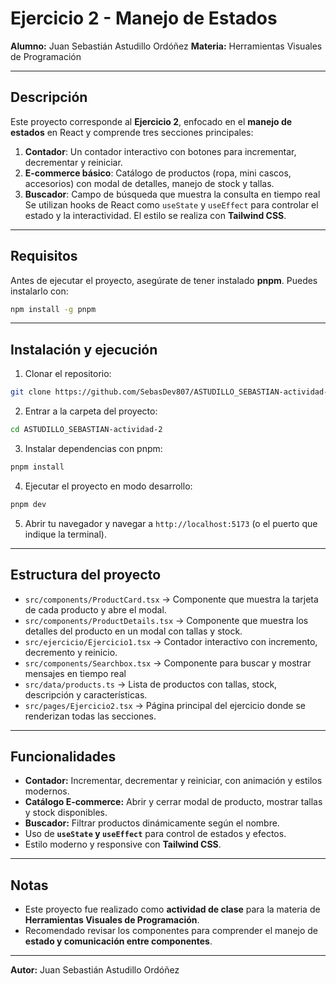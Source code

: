 # Ejercicio 2 - Manejo de Estados

**Alumno:** Juan Sebastián Astudillo Ordóñez
**Materia:** Herramientas Visuales de Programación

---

## Descripción

Este proyecto corresponde al **Ejercicio 2**, enfocado en el **manejo de estados** en React y comprende tres secciones principales:

1. **Contador**: Un contador interactivo con botones para incrementar, decrementar y reiniciar.
2. **E-commerce básico**: Catálogo de productos (ropa, mini cascos, accesorios) con modal de detalles, manejo de stock y tallas.
3. **Buscador**: Campo de búsqueda que muestra la consulta en tiempo real
Se utilizan hooks de React como `useState` y `useEffect` para controlar el estado y la interactividad. El estilo se realiza con **Tailwind CSS**.

---

## Requisitos

Antes de ejecutar el proyecto, asegúrate de tener instalado **pnpm**. Puedes instalarlo con:

```bash
npm install -g pnpm
```

---

## Instalación y ejecución

1. Clonar el repositorio:

```bash
git clone https://github.com/SebasDev807/ASTUDILLO_SEBASTIAN-actividad-2.git
```

2. Entrar a la carpeta del proyecto:

```bash
cd ASTUDILLO_SEBASTIAN-actividad-2
```

3. Instalar dependencias con pnpm:

```bash
pnpm install
```

4. Ejecutar el proyecto en modo desarrollo:

```bash
pnpm dev
```

5. Abrir tu navegador y navegar a `http://localhost:5173` (o el puerto que indique la terminal).

---

## Estructura del proyecto

* `src/components/ProductCard.tsx` → Componente que muestra la tarjeta de cada producto y abre el modal.
* `src/components/ProductDetails.tsx` → Componente que muestra los detalles del producto en un modal con tallas y stock.
* `src/ejercicio/Ejercicio1.tsx` → Contador interactivo con incremento, decremento y reinicio.
* `src/components/Searchbox.tsx` → Componente para buscar y mostrar mensajes en tiempo real
* `src/data/products.ts` → Lista de productos con tallas, stock, descripción y características.
* `src/pages/Ejercicio2.tsx` → Página principal del ejercicio donde se renderizan todas las secciones.

---

## Funcionalidades

* **Contador:** Incrementar, decrementar y reiniciar, con animación y estilos modernos.
* **Catálogo E-commerce:** Abrir y cerrar modal de producto, mostrar tallas y stock disponibles.
* **Buscador:** Filtrar productos dinámicamente según el nombre.
* Uso de **`useState` y `useEffect`** para control de estados y efectos.
* Estilo moderno y responsive con **Tailwind CSS**.

---

## Notas

* Este proyecto fue realizado como **actividad de clase** para la materia de **Herramientas Visuales de Programación**.
* Recomendado revisar los componentes para comprender el manejo de **estado y comunicación entre componentes**.

---

**Autor:** Juan Sebastián Astudillo Ordóñez
